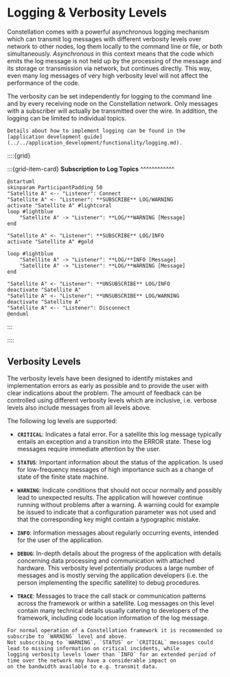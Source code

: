 # Logging & Verbosity Levels

Constellation comes with a powerful asynchronous logging mechanism which can transmit log messages with different verbosity
levels over network to other nodes, log them locally to the command line or file, or both simultaneously. *Asynchronous* in
this context means that the code which emits the log message is not held up by the processing of the message and its
storage or transmission via network, but continues directly. This way, even many log messages of very high verbosity level
will not affect the performance of the code.

The verbosity can be set independently for logging to the command line and by every receiving node on the Constellation
network. Only messages with a subscriber will actually be transmitted over the wire. In addition, the logging can be limited
to individual topics.

```{seealso}
Details about how to implement logging can be found in the
[application development guide](../../application_development/functionality/logging.md).
```

::::{grid}

:::{grid-item-card}
**Subscription to Log Topics**
^^^^^^^^^^^^

```plantuml
@startuml
skinparam ParticipantPadding 50
"Satellite A" <-- "Listener": Connect
"Satellite A" <- "Listener": **SUBSCRIBE** LOG/WARNING
activate "Satellite A" #lightcoral
loop #lightblue
    "Satellite A" -> "Listener": **LOG/**WARNING [Message]
end

"Satellite A" <- "Listener": **SUBSCRIBE** LOG/INFO
activate "Satellite A" #gold

loop #lightblue
    "Satellite A" -> "Listener": **LOG/**INFO [Message]
    "Satellite A" -> "Listener": **LOG/**WARNING [Message]
end

"Satellite A" <- "Listener": **UNSUBSCRIBE** LOG/INFO
deactivate "Satellite A"
"Satellite A" <- "Listener": **UNSUBSCRIBE** LOG/WARNING
deactivate "Satellite A"
"Satellite A" <-- "Listener": Disconnect
@enduml
```

:::

::::

## Verbosity Levels

The verbosity levels have been designed to identify mistakes and implementation errors as early as possible and to provide
the user with clear indications about the problem. The amount of feedback can be controlled using different verbosity levels
which are inclusive, i.e. verbose levels also include messages from all levels above.

The following log levels are supported:

* **`CRITICAL`**: Indicates a fatal error. For a satellite this log message typically entails an exception and a transition
into the ERROR state. These log messages require immediate attention by the user.

* **`STATUS`**: Important information about the status of the application. Is used for low-frequency messages of high
importance such as a change of state of the finite state machine.

* **`WARNING`**: Indicate conditions that should not occur normally and possibly lead to unexpected results. The application
will however continue running without problems after a warning. A warning could for example be issued to indicate that a
configuration parameter was not used and that the corresponding key might contain a typographic mistake.

* **`INFO`**: Information messages about regularly occurring events, intended for the user of the application.

* **`DEBUG`**: In-depth details about the progress of the application with details concerning data processing and communication
with attached hardware. This verbosity level potentially produces a large number of messages and is mostly serving the
application developers (i.e. the person implementing the specific satellite) to debug procedures.

* **`TRACE`**: Messages to trace the call stack or communication patterns across the framework or within a satellite. Log
messages on this level contain many technical details usually catering to developers of the framework, including code
location information of the log message.

```{note}
For normal operation of a Constellation framework it is recommended so subscribe to `WARNING` level and above.
Not subscribing to `WARNING`, `STATUS` or `CRITICAL` messages could lead to missing information on critical incidents, while
logging verbosity levels lower than `INFO` for an extended period of time over the network may have a considerable impact on
on the bandwidth available to e.g. transmit data.
```
